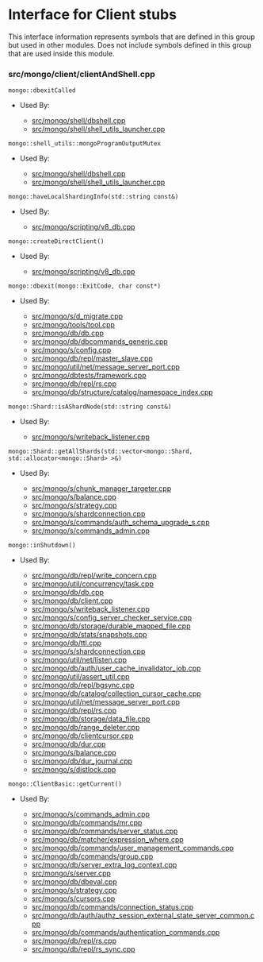 
# Interface for Client stubs
This interface information represents symbols that are defined in this group but used in other modules.  Does not include symbols defined in this group that are used inside this module.

### src/mongo/client/clientAndShell.cpp

<div></div>

    mongo::dbexitCalled

- Used By:

    - [src/mongo/shell/dbshell.cpp](../../../../mongo\_shell/mongo\_shell)
    - [src/mongo/shell/shell\_utils\_launcher.cpp](../../../../mongo\_shell/mongo\_shell)

<div></div>

    mongo::shell_utils::mongoProgramOutputMutex

- Used By:

    - [src/mongo/shell/dbshell.cpp](../../../../mongo\_shell/mongo\_shell)
    - [src/mongo/shell/shell\_utils\_launcher.cpp](../../../../mongo\_shell/mongo\_shell)

<div></div>

    mongo::haveLocalShardingInfo(std::string const&)

- Used By:

    - [src/mongo/scripting/v8\_db.cpp](../../../../javascript/javascript\_libraries)

<div></div>

    mongo::createDirectClient()

- Used By:

    - [src/mongo/scripting/v8\_db.cpp](../../../../javascript/javascript\_libraries)

<div></div>

    mongo::dbexit(mongo::ExitCode, char const*)

- Used By:

    - [src/mongo/s/d\_migrate.cpp](../../../../sharding/chunk\_management)
    - [src/mongo/tools/tool.cpp](../../../../tools/tools)
    - [src/mongo/db/db.cpp](../../../../process\_management/mongos\_and\_mongod\_mains)
    - [src/mongo/db/dbcommands\_generic.cpp](../../../../query\_and\_operation\_handling/database\_commands)
    - [src/mongo/s/config.cpp](../../../../sharding/cluster\_metadata\_management)
    - [src/mongo/db/repl/master\_slave.cpp](../../../../replication/master\_slave)
    - [src/mongo/util/net/message\_server\_port.cpp](../../../../network/network\_core)
    - [src/mongo/dbtests/framework.cpp](../../../../tests/unit\_tests)
    - [src/mongo/db/repl/rs.cpp](../../../../replication/replica\_set\_state)
    - [src/mongo/db/structure/catalog/namespace\_index.cpp](../../../../storage/storage\_layer\_structure)

<div></div>

    mongo::Shard::isAShardNode(std::string const&)

- Used By:

    - [src/mongo/s/writeback\_listener.cpp](../../../../sharding/writeback\_listener)

<div></div>

    mongo::Shard::getAllShards(std::vector<mongo::Shard, std::allocator<mongo::Shard> >&)

- Used By:

    - [src/mongo/s/chunk\_manager\_targeter.cpp](../../../../sharding/routing)
    - [src/mongo/s/balance.cpp](../../../../sharding/balancer)
    - [src/mongo/s/strategy.cpp](../../../../network/network\_core)
    - [src/mongo/s/shardconnection.cpp](../../../../sharding/shard\_abstraction)
    - [src/mongo/s/commands/auth\_schema\_upgrade\_s.cpp](../../../../security/authorization)
    - [src/mongo/s/commands\_admin.cpp](../../../../sharding/mongos\_commands)

<div></div>

    mongo::inShutdown()

- Used By:

    - [src/mongo/db/repl/write\_concern.cpp](../../../../replication/write\_concern)
    - [src/mongo/util/concurrency/task.cpp](../../../../utilities/utilities)
    - [src/mongo/db/db.cpp](../../../../process\_management/mongos\_and\_mongod\_mains)
    - [src/mongo/db/client.cpp](../../../../query\_and\_operation\_handling/client\_and\_operation\_tracking)
    - [src/mongo/s/writeback\_listener.cpp](../../../../sharding/writeback\_listener)
    - [src/mongo/s/config\_server\_checker\_service.cpp](../../../../sharding/cluster\_metadata\_management)
    - [src/mongo/db/storage/durable\_mapped\_file.cpp](../../../../storage/journaling)
    - [src/mongo/db/stats/snapshots.cpp](../../../../utilities/utilities)
    - [src/mongo/db/ttl.cpp](../../../../query\_and\_operation\_handling/indexing)
    - [src/mongo/s/shardconnection.cpp](../../../../sharding/shard\_abstraction)
    - [src/mongo/util/net/listen.cpp](../../../../network/network\_core)
    - [src/mongo/db/auth/user\_cache\_invalidator\_job.cpp](../../../../security/authorization)
    - [src/mongo/util/assert\_util.cpp](../../../../utilities/utilities)
    - [src/mongo/db/repl/bgsync.cpp](../../../../replication/data\_sync)
    - [src/mongo/db/catalog/collection\_cursor\_cache.cpp](../../../../storage/storage\_layer\_structure)
    - [src/mongo/util/net/message\_server\_port.cpp](../../../../network/network\_core)
    - [src/mongo/db/repl/rs.cpp](../../../../replication/replica\_set\_state)
    - [src/mongo/db/storage/data\_file.cpp](../../../../storage/data\_files)
    - [src/mongo/db/range\_deleter.cpp](../../../../sharding/chunk\_management)
    - [src/mongo/db/clientcursor.cpp](../../../../query\_and\_operation\_handling/client\_and\_operation\_tracking)
    - [src/mongo/db/dur.cpp](../../../../storage/journaling)
    - [src/mongo/s/balance.cpp](../../../../sharding/balancer)
    - [src/mongo/db/dur\_journal.cpp](../../../../storage/journaling)
    - [src/mongo/s/distlock.cpp](../../../../sharding/cluster\_locking)

<div></div>

    mongo::ClientBasic::getCurrent()

- Used By:

    - [src/mongo/s/commands\_admin.cpp](../../../../sharding/mongos\_commands)
    - [src/mongo/db/commands/mr.cpp](../../../../query\_and\_operation\_handling/database\_commands)
    - [src/mongo/db/commands/server\_status.cpp](../../../../query\_and\_operation\_handling/database\_commands)
    - [src/mongo/db/matcher/expression\_where.cpp](../../../../core\_query\_system/query\_preprocessing)
    - [src/mongo/db/commands/user\_management\_commands.cpp](../../../../security/authorization)
    - [src/mongo/db/commands/group.cpp](../../../../query\_and\_operation\_handling/database\_commands)
    - [src/mongo/db/server\_extra\_log\_context.cpp](../../../../process\_management/logging\_system)
    - [src/mongo/s/server.cpp](../../../../process\_management/mongos\_and\_mongod\_mains)
    - [src/mongo/db/dbeval.cpp](../../../../query\_and\_operation\_handling/database\_commands)
    - [src/mongo/s/strategy.cpp](../../../../network/network\_core)
    - [src/mongo/s/cursors.cpp](../../../../sharding/routing)
    - [src/mongo/db/commands/connection\_status.cpp](../../../../query\_and\_operation\_handling/database\_commands)
    - [src/mongo/db/auth/authz\_session\_external\_state\_server\_common.cpp](../../../../security/authorization)
    - [src/mongo/db/commands/authentication\_commands.cpp](../../../../security/authentication)
    - [src/mongo/db/repl/rs.cpp](../../../../replication/replica\_set\_state)
    - [src/mongo/db/repl/rs\_sync.cpp](../../../../replication/data\_sync)
